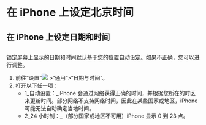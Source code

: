 # 在 iPhone 上设定北京时间



## 在 iPhone 上设定日期和时间

## 

锁定屏幕上显示的日期和时间默认基于您的位置自动设定。如果不正确，您可以进行调整。

1. 前往“设置”![](https://help.apple.com/assets/5FF781AD0E246D7E7D7954B7/5FF781B00E246D7E7D7954EB/zh_SG/492fec5aff74dbdef9b526177c3804b4.png) &gt;“通用”&gt;“日期与时间”。
2. 打开以下任一项：
   * 1_自动设置：_iPhone 会通过网络获得正确的时间，并根据您所在的时区来更新时间。部分网络不支持网络时间，因此在某些国家或地区，iPhone 可能无法自动确定当地时间。
   * 2_24 小时制：_（部分国家或地区不可用）iPhone 显示 0 到 23 点。

